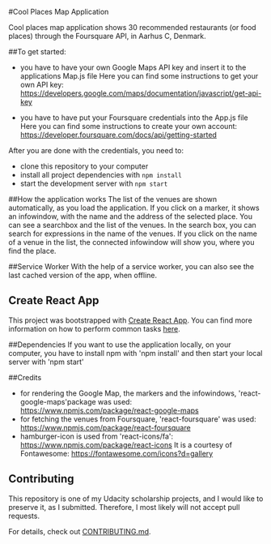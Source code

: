 #Cool Places Map Application

Cool places map application shows 30 recommended restaurants (or food places) through the Foursquare API, in Aarhus C, Denmark.

##To get started:

* you have to have your own Google Maps API key and insert it to the applications Map.js file
Here you can find some instructions to get your own API key:
https://developers.google.com/maps/documentation/javascript/get-api-key

* you have to have put your Foursquare credentials into the App.js file
Here you can find some instructions to create your own account:
https://developer.foursquare.com/docs/api/getting-started

After you are done with the credentials, you need to:

* clone this repository to your computer
* install all project dependencies with `npm install`
* start the development server with `npm start`

##How the application works
The list of the venues are shown automatically, as you load the application.
If you click on a marker, it shows an infowindow, with the name and the address of the selected place.
You can see a searchbox and the list of the venues. In the search box, you can search for expressions in the name
of the venues.
If you click on the name of a venue in the list, the connected infowindow will show you, where you find the place. 

##Service Worker
With the help of a service worker, you can also see the last cached version of the app, when offline.


## Create React App

This project was bootstrapped with [Create React App](https://github.com/facebookincubator/create-react-app). You can find more information on how to perform common tasks [here](https://github.com/facebookincubator/create-react-app/blob/master/packages/react-scripts/template/README.md).

##Dependencies
If you want to use the application locally, on your computer,
you have to install npm with 'npm install' and then start your local server with 'npm start' 

##Credits

* for rendering the Google Map, the markers and the infowindows, 'react-google-maps'package was used:
  https://www.npmjs.com/package/react-google-maps
* for fetching the venues from Foursquare, 'react-foursquare' was used:
  https://www.npmjs.com/package/react-foursquare
* hamburger-icon is used from 'react-icons/fa':
  https://www.npmjs.com/package/react-icons
  It is a courtesy of Fontawesome: https://fontawesome.com/icons?d=gallery


## Contributing

This repository is one of my Udacity scholarship projects, and I would like to preserve it, as I submitted. Therefore, I most likely will not accept pull requests.

For details, check out [CONTRIBUTING.md](CONTRIBUTING.md).

